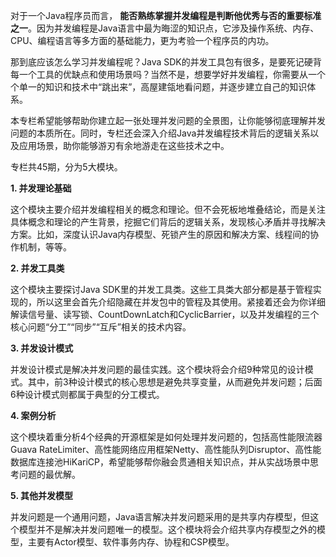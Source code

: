 对于一个Java程序员而言， **能否熟练掌握并发编程是判断他优秀与否的重要标准之一**。因为并发编程是Java语言中最为晦涩的知识点，它涉及操作系统、内存、CPU、编程语言等多方面的基础能力，更为考验一个程序员的内功。

那到底应该怎么学习并发编程呢？Java SDK的并发工具包有很多，是要死记硬背每一个工具的优缺点和使用场景吗？当然不是，想要学好并发编程，你需要从一个个单一的知识和技术中“跳出来”，高屋建瓴地看问题，并逐步建立自己的知识体系。

本专栏希望能够帮助你建立起一张处理并发问题的全景图，让你能够彻底理解并发问题的本质所在。同时，专栏还会深入介绍Java并发编程技术背后的逻辑关系以及应用场景，助你能够游刃有余地游走在这些技术之中。

专栏共45期，分为5大模块。

**1\. 并发理论基础**

这个模块主要介绍并发编程相关的概念和理论。但不会死板地堆叠结论，而是关注具体概念和理论的产生背景，挖掘它们背后的逻辑关系，发现核心矛盾并寻找解决方案。比如，深度认识Java内存模型、死锁产生的原因和解决方案、线程间的协作机制，等等。

**2\. 并发工具类**

这个模块主要探讨Java SDK里的并发工具类。这些工具类大部分都是基于管程实现的，所以这里会首先介绍隐藏在并发包中的管程及其使用。紧接着还会为你详细解读信号量、读写锁、CountDownLatch和CyclicBarrier，以及并发编程的三个核心问题“分工”“同步”“互斥”相关的技术内容。

**3\. 并发设计模式**

并发设计模式是解决并发问题的最佳实践。这个模块将会介绍9种常见的设计模式。其中，前3种设计模式的核心思想是避免共享变量，从而避免并发问题；后面6种设计模式则都属于典型的分工模式。

**4\. 案例分析**

这个模块着重分析4个经典的开源框架是如何处理并发问题的，包括高性能限流器Guava RateLimiter、高性能网络应用框架Netty、高性能队列Disruptor、高性能数据库连接池HiKariCP，希望能够帮你融会贯通相关知识点，并从实战场景中思考问题的最优解。

**5\. 其他并发模型**

并发问题是一个通用问题，Java语言解决并发问题采用的是共享内存模型，但这个模型并不是解决并发问题唯一的模型。这个模块将会介绍共享内存模型之外的模型，主要有Actor模型、软件事务内存、协程和CSP模型。